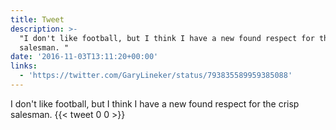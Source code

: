 ```yaml
---
title: Tweet
description: >-
  "I don't like football, but I think I have a new found respect for the crisp
  salesman. "
date: '2016-11-03T13:11:20+00:00'
links:
  - 'https://twitter.com/GaryLineker/status/793835589959385088'
---
```

I don't like football, but I think I have a new found respect for the crisp salesman. 
      {{< tweet 0 0 >}}
    

